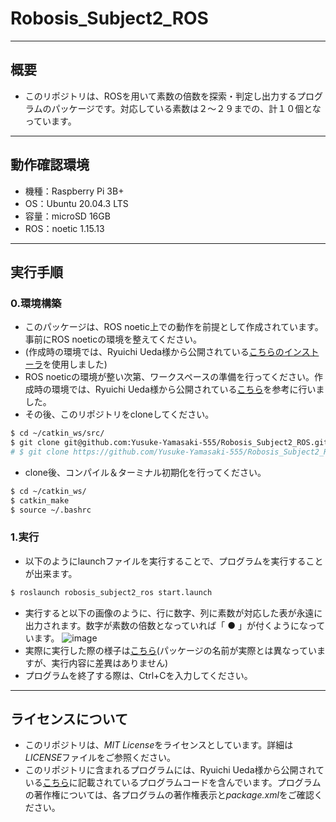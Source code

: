 # Robosis_Subject2_ROS
---
## 概要
- このリポジトリは、ROSを用いて素数の倍数を探索・判定し出力するプログラムのパッケージです。対応している素数は２～２９までの、計１０個となっています。
---
## 動作確認環境
- 機種：Raspberry Pi 3B+
- OS：Ubuntu 20.04.3 LTS
- 容量：microSD 16GB
- ROS：noetic 1.15.13
---
## 実行手順
### 0.環境構築
- このパッケージは、ROS noetic上での動作を前提として作成されています。事前にROS noeticの環境を整えてください。
- (作成時の環境では、Ryuichi Ueda様から公開されている[こちらのインストーラ](https://github.com/ryuichiueda/ros_setup_scripts_Ubuntu20.04_server)を使用しました)
- ROS noeticの環境が整い次第、ワークスペースの準備を行ってください。作成時の環境では、Ryuichi Ueda様から公開されている[こちら](https://github.com/Yusuke-Yamasaki-555/robosys2020/blob/master/md/ros.md#%E3%83%AF%E3%83%BC%E3%82%AF%E3%82%B9%E3%83%9A%E3%83%BC%E3%82%B9%E3%81%AE%E6%BA%96%E5%82%99)を参考に行いました。
- その後、このリポジトリをcloneしてください。
```bash
$ cd ~/catkin_ws/src/
$ git clone git@github.com:Yusuke-Yamasaki-555/Robosis_Subject2_ROS.git # ssh通信の場合
# $ git clone https://github.com/Yusuke-Yamasaki-555/Robosis_Subject2_ROS.git # https通信の場合
```
- clone後、コンパイル＆ターミナル初期化を行ってください。
```bash
$ cd ~/catkin_ws/
$ catkin_make
$ source ~/.bashrc
```
### 1.実行
- 以下のようにlaunchファイルを実行することで、プログラムを実行することが出来ます。
```bash
$ roslaunch robosis_subject2_ros start.launch
```
- 実行すると以下の画像のように、行に数字、列に素数が対応した表が永遠に出力されます。数字が素数の倍数となっていれば「 ● 」が付くようになっています。
![image](https://user-images.githubusercontent.com/91410662/148417419-fcda2594-170c-4b53-b482-1a0460ac1fa4.png)
- 実際に実行した際の様子は[こちら](https://www.youtube.com/watch?v=RPXsHVRuDxc)(パッケージの名前が実際とは異なっていますが、実行内容に差異はありません)
- プログラムを終了する際は、Ctrl+Cを入力してください。
---
## ライセンスについて
- このリポジトリは、*MIT License*をライセンスとしています。詳細は*LICENSE*ファイルをご参照ください。
- このリポジトリに含まれるプログラムには、Ryuichi Ueda様から公開されている[こちら](https://github.com/Yusuke-Yamasaki-555/robosys2020/blob/master/md/ros.md)に記載されているプログラムコードを含んでいます。プログラムの著作権については、各プログラムの著作権表示と*package.xml*をご確認ください。
